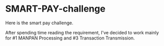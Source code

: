 # SMART-PAY-challenge
Here is the smart pay challenge.

After spending time reading the requirement, I've decided to work mainly for #1 MANPAN Processing and #3 Transaction Transmission. 